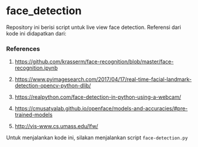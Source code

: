 # face_detection

Repository ini berisi script untuk live view face detection. Referensi dari kode ini didapatkan dari:

### References

1. https://github.com/krasserm/face-recognition/blob/master/face-recognition.ipynb

2. https://www.pyimagesearch.com/2017/04/17/real-time-facial-landmark-detection-opencv-python-dlib/

3. https://realpython.com/face-detection-in-python-using-a-webcam/

4. https://cmusatyalab.github.io/openface/models-and-accuracies/#pre-trained-models

5. http://vis-www.cs.umass.edu/lfw/


Untuk menjalankan kode ini, silakan menjalankan script `face-detection.py` 
